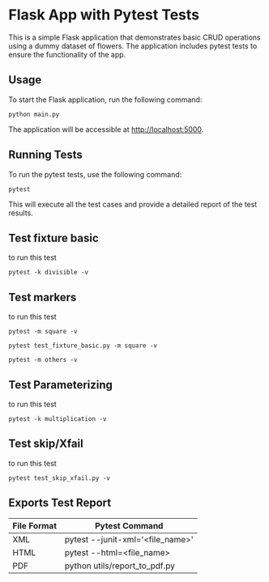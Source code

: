 # Flask App with Pytest Tests

This is a simple Flask application that demonstrates basic CRUD operations using a dummy dataset of flowers. The application includes pytest tests to ensure the functionality of the app.

## Usage

To start the Flask application, run the following command:

`python main.py`

The application will be accessible at [http://localhost:5000](http://localhost:5000).

## Running Tests

To run the pytest tests, use the following command:

`pytest`

This will execute all the test cases and provide a detailed report of the test results.

## Test fixture basic

to run this test

`pytest -k divisible -v`

## Test markers
to run this test

`pytest -m square -v` 

`pytest test_fixture_basic.py -m square -v`

`pytest -m others -v`

## Test Parameterizing

to run this test

`pytest -k multiplication -v`

## Test skip/Xfail
to run this test

`pytest test_skip_xfail.py -v`

## Exports Test Report

| File Format | Pytest Command                   |
|-------------|----------------------------------|
| XML         | pytest --junit-xml='<file_name>' |
| HTML        | pytest --html=<file_name>        |
| PDF         | python utils/report_to_pdf.py    |